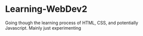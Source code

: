 # Learning-WebDev2
Going though the learning process of HTML, CSS, and potentially Javascript. Mainly just experimenting

